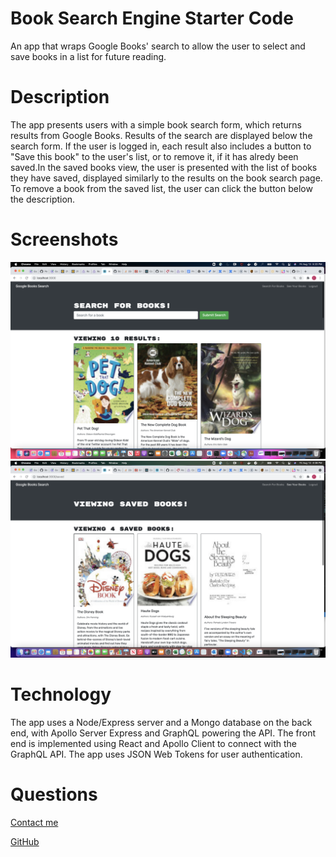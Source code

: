 # Book Search Engine Starter Code

An app that wraps Google Books' search to allow the user to select and save books in a list for future reading.

# Description

The app presents users with a simple book search form, which returns results from Google Books. Results of the search are displayed below the search form. If the user is logged in, each result also includes a button to "Save this book" to the user's list, or to remove it, if it has alredy been saved.In the saved books view, the user is presented with the list of books they have saved, displayed similarly to the results on the book search page. To remove a book from the saved list, the user can click the button below the description.

# Screenshots

![search-screen](client/public/images/searchBook.png)
![saved-books-screen](client/public/images/savedBook.png)

# Technology

The app uses a Node/Express server and a Mongo database on the back end, with Apollo Server Express and GraphQL powering the API. The front end is implemented using React and Apollo Client to connect with the GraphQL API. The app uses JSON Web Tokens for user authentication.

# Questions
[Contact me](chitra.iyer00@gmail.com)

[GitHub](https://github.com/ciyer87)



